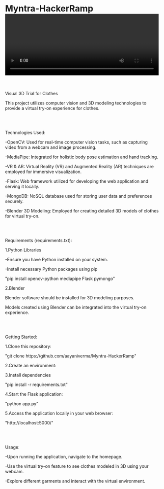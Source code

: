 # Myntra-HackerRamp <video width="500" height="200" controls>
   <source src="https://github.com/aayaniverma/Myntra-HackerRamp/blob/main/icon.mov" type="video/quicktime">
</video><br>
<p>Visual 3D Trial for Clothes</p> 
<p>This project utilizes computer vision and 3D modeling technologies to provide a virtual try-on experience for clothes.</p>
<br><br>
<p>Technologies Used:</p>
<p>-OpenCV: Used for real-time computer vision tasks, such as capturing video from a webcam and image processing.</p>
<p>-MediaPipe: Integrated for holistic body pose estimation and hand tracking.</p>
<p>-VR & AR: Virtual Reality (VR) and Augmented Reality (AR) techniques are employed for immersive visualization.</p>
<p>-Flask: Web framework utilized for developing the web application and serving it locally.</p>
<p>-MongoDB: NoSQL database used for storing user data and preferences securely.</p>
<p>-Blender 3D Modeling: Employed for creating detailed 3D models of clothes for virtual try-on.</p>
<br><br>
<p>Requirements (requirements.txt):</p>
<p>1.Python Libraries</p>
<p>-Ensure you have Python installed on your system.</p>
<p>-Install necessary Python packages using pip</p>
<p>"pip install opencv-python mediapipe Flask pymongo"</p>
<p>2.Blender</p>
<p>Blender software should be installed for 3D modeling purposes.</p>
<p>Models created using Blender can be integrated into the virtual try-on experience.</p>
<br><br>
<p>Getting Started:</p>
<p>1.Clone this repository:</p>
<p>"git clone https://github.com/aayaniverma/Myntra-HackerRamp"</p>
<p>2.Create an environment:</p>
<p>3.Install dependencies</p>
<p>"pip install -r requirements.txt"</p>
<p>4.Start the Flask application:</p>
<p>"python app.py"</p>
<p>5.Access the application locally in your web browser:</p>
<p>"http://localhost:5000/"</p>
<br><br>
<p>Usage:</p>
<p>-Upon running the application, navigate to the homepage.</p>
<p>-Use the virtual try-on feature to see clothes modeled in 3D using your webcam.</p>
<p>-Explore different garments and interact with the virtual environment.</p>
